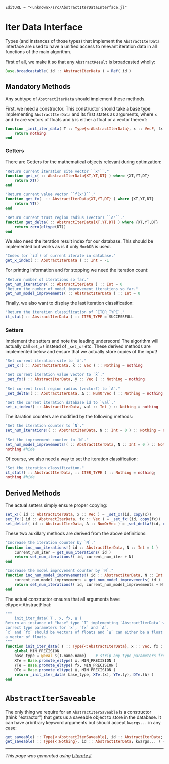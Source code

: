 ```@meta
EditURL = "<unknown>/src/AbstractIterDataInterface.jl"
```

# Iter Data Interface

Types (and instances of those types) that implement the `AbstractIterData`
interface are used to have a unified access to relevant iteration data in
all functions of the main algorithm.

First of all, we make it so that any `AbstractResult` is broadcasted wholly:

````julia
Base.broadcastable( id :: AbstractIterData ) = Ref( id )
````

## Mandatory Methods

Any subtype of `AbstractIterData` should implement these methods.

First, we need a constructor.
This constructor should take a base type implementing `AbstractIterData` and
its first states as arguments, where `x` and `fx` are vectors of floats and `Δ`
is either a float or a vector thereof:

````julia
function _init_iter_data( T :: Type{<:AbstractIterData}, x :: VecF, fx :: VecF, Δ :: NumOrVecF )
    return nothing
end
````

### Getters

There are Getters for the mathematical objects relevant during optimzation:

````julia
"Return current iteration site vector ``xᵗ``."
function get_x( :: AbstractIterData{XT,YT,DT} ) where {XT,YT,DT}
    return XT()
end

"Return current value vector ``f(xᵗ)``."
function get_fx(  :: AbstractIterData{XT,YT,DT} ) where {XT,YT,DT}
    return YT()
end

"Return current trust region radius (vector) ``Δᵗ``."
function get_delta( :: AbstractIterData{XT,YT,DT} ) where {XT,YT,DT}
    return zero(eltype(DT))
end
````

We also need the iteration result index for our database.
This should be implemented but works as is if only `MockDB` is used.

````julia
"Index (or `id`) of current iterate in database."
get_x_index( :: AbstractIterData ) :: Int = -1
````

For printing information and for stopping we need the iteration count:

````julia
"Return number of iterations so far."
get_num_iterations( :: AbstractIterData ) :: Int = 0
"Return the number of model improvement iterations so far."
get_num_model_improvements( :: AbstractIterData ) :: Int = 0
````

Finally, we also want to display the last iteration classification:

````julia
"Return the iteration classification of `ITER_TYPE`."
it_stat( :: AbstractIterData ) :: ITER_TYPE = SUCCESSFULL
````

### Setters

Implement the setters and note the leading underscore!
The algorithm will actually call `set_x!` instead of `_set_x!` etc.
These derived methods are implemented below and ensure that we actually
store copies of the input!

````julia
"Set current iteration site to `x̂`."
_set_x!( :: AbstractIterData, x̂ :: Vec ) :: Nothing = nothing

"Set current iteration value vector to `x̂`."
_set_fx!( :: AbstractIterData, ŷ :: Vec ) :: Nothing = nothing

"Set current trust region radius (vector?) to `Δ`."
_set_delta!( :: AbstractIterData, Δ :: NumOrVec ) :: Nothing = nothing

"Set the current iteration database id to `val`."
set_x_index!( :: AbstractIterData, val :: Int ) :: Nothing = nothing
````

The itaration counters are modified by the following methods:

````julia
"Set the iteration counter to `N`."
set_num_iterations!( :: AbstractIterData, N :: Int = 0 ) :: Nothing = nothing

"Set the improvement counter to `N`."
set_num_model_improvements!( :: AbstractIterData, N :: Int = 0 ) :: Nothing = nothing ;
nothing #hide
````

Of course, we also need a way to set the iteration classification:

````julia
"Set the iteration classification."
it_stat!( :: AbstractIterData, :: ITER_TYPE ) :: Nothing = nothing;
nothing #hide
````

## Derived Methods

The actual setters simply ensure proper copying:

````julia
set_x!( id :: AbstractIterData, x :: Vec ) = _set_x!(id, copy(x))
set_fx!( id :: AbstractIterData, fx :: Vec ) = _set_fx!(id, copy(fx))
set_delta!( id :: AbstractIterData, Δ :: NumOrVec ) = _set_delta!(id, copy(Δ))
````

These two auxillary methods are derived from the above definitions:

````julia
"Increase the iteration counter by `N`."
function inc_num_iterations!( id :: AbstractIterData, N :: Int = 1 )
    current_num_iter = get_num_iterations( id )
    return set_num_iterations!( id, current_num_iter + N)
end

"Increase the model improvement counter by `N`."
function inc_num_model_improvements!( id :: AbstractIterData, N :: Int = 1 )
    current_num_model_improvements = get_num_model_improvements( id )
    return set_num_iterations!( id, current_num_model_improvements + N )
end
````

The actual constructor ensures that all arguments have eltype<:AbstractFloat:

````julia
"""
    init_iter_data( T , x, fx, Δ )
Return an instance of "base" type `T` implementing `AbstractIterData` with
correct type parameters for `x`, `fx` and `Δ`.
`x` and `fx` should be vectors of floats and `Δ` can either be a float or
a vector of floats.
"""
function init_iter_data( T :: Type{<:AbstractIterData}, x :: Vec, fx :: Vec, Δ :: NumOrVec )
    global MIN_PRECISION
    base_type = @eval $(T.name.name)    # strip any type parameters from T
    XTe = Base.promote_eltype( x, MIN_PRECISION )
    YTe = Base.promote_eltype( fx, MIN_PRECISION )
    DTe = Base.promote_eltype( Δ, MIN_PRECISION )
	return _init_iter_data( base_type, XTe.(x), YTe.(y), DTe.(Δ) )
end
````

# `AbstractIterSaveable`

The only thing we require for an `AbstractIterSaveable` is a constructor (think "extractor")
that gets us a saveable object to store in the database.
It can have arbritrary keyword arguments but should accept `kwargs...` in any
case:

````julia
get_saveable( :: Type{<:AbstractIterSaveable}, id :: AbstractIterData; kwargs... ) = nothing
get_saveable( :: Type{<:Nothing}, id :: AbstractIterData; kwargs... ) = nothing
````

---

*This page was generated using [Literate.jl](https://github.com/fredrikekre/Literate.jl).*

